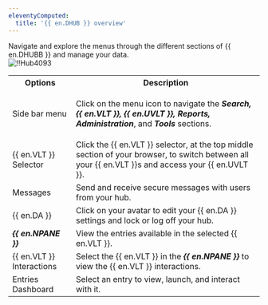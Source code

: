 ```yaml
---
eleventyComputed:
  title: '{{ en.DHUB }} overview'
---
```

Navigate and explore the menus through the different sections of {{ en.DHUBB }} and manage your data.  
![!!Hub4093](https://webdevolutions.azureedge.net/docs/en/hub/Hub4093.png) 

<table>
	<tr>
		<th>
Options 
		</th>
		<th>
Description 
		</th>
	</tr>
	<tr>
		<td>
Side bar menu 
		</td>
		<td>
        
Click on the menu icon to navigate the ***Search, {{ en.VLT }}, {{ en.UVLT }}, Reports, Administration***, and ***Tools*** sections. 
		</td>
	</tr>
	<tr>
		<td>
{{ en.VLT }} Selector 
		</td>
		<td>
Click the {{ en.VLT }} selector, at the top middle section of your browser, to switch between all your {{ en.VLT }}s and access your {{ en.UVLT }}. 
		</td>
	</tr>
	<tr>
		<td>
Messages 
		</td>
		<td>
Send and receive secure messages with users from your hub. 
		</td>
	</tr>
	<tr>
		<td>
{{ en.DA }} 
		</td>
		<td>
Click on your avatar to edit your {{ en.DA }} settings and lock or log off your hub. 
		</td>
	</tr>
	<tr>
		<td>
***{{ en.NPANE }}*** 
		</td>
		<td>
View the entries available in the selected {{ en.VLT }}. 
		</td>
	</tr>
	<tr>
		<td>
{{ en.VLT }} Interactions 
		</td>
		<td>
Select the {{ en.VLT }} in the ***{{ en.NPANE }}*** to view the {{ en.VLT }} interactions. 
		</td>
	</tr>
	<tr>
		<td>
Entries Dashboard 
		</td>
		<td>
Select an entry to view, launch, and interact with it. 
		</td>
	</tr>
</table>
